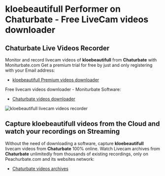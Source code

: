 # kloebeautifull Performer on Chaturbate - Free LiveCam videos downloader

## Chaturbate Live Videos Recorder

Monitor and record livecam videos of **kloebeautifull** from **Chaturbate** with Moniturbate.com
Get a premium trial for free by just and only registering with your Email address:
* [kloebeautifull Premium videos downloader](https://moniturbate.com/request-demo-licence-key.html)

Free livecam videos downloader - Moniturbate Software:
* [Chaturbate videos downloader](https://moniturbate.com/moniturbate-download-software.html)

![kloebeautifull livecam videos recorder](https://peachurnet.com/templates/moniturbate-software.png)


## Capture kloebeautifull videos from the Cloud and watch your recordings on Streaming

Without the need of downloading a software, capture **kloebeautifull** livecam videos from **Chaturbate** 100% online.
Watch Livecam archives from **Chaturbate** unlimitedly from thousands of existing recordings, only on Peachurbate.com and its websites network:
* [Chaturbate videos archives](https://peachurnet.com/)